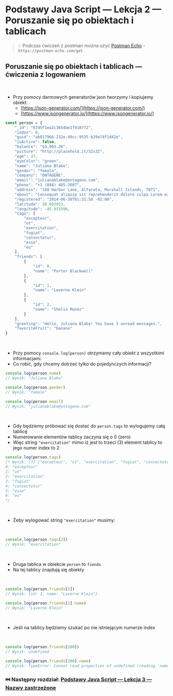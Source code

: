# Podstawy Java Script — Lekcja 2 — Poruszanie się po obiektach i tablicach

> 💡 Podczas ćwiczeń z postman można użyć [Postman Echo](https://learning.postman.com/docs/developer/echo-api/) -
```https://postman-echo.com/get```

## Poruszanie się po obiektach i tablicach — ćwiczenia z logowaniem

<br>

* Przy pomocy darmowych generatorów json tworzymy i kopiujemy obiekt:
  * [https://json-generator.com/](https://json-generator.com/)
  * [https://www.jsongenerator.io/](https://www.jsongenerator.io/)

```jsx
const person = {
    "_id": "6745f1ea2c3654be1f918772",
    "index": 0,
    "guid": "ab817966-232e-49cc-9535-b29e74f1d42e",
    "isActive": false,
    "balance": "$3,903.26",
    "picture": "http://placehold.it/32x32",
    "age": 37,
    "eyeColor": "green",
    "name": "Juliana Blake",
    "gender": "female",
    "company": "ONTAGENE",
    "email": "julianablake@ontagene.com",
    "phone": "+1 (848) 485-2607",
    "address": "160 Harbor Lane, Alfarata, Marshall Islands, 7071",
    "about": "Consequat aliquip sit reprehenderit dolore culpa Lorem ea qui. Dolor occaecat elit tempor laboris laborum.",
    "registered": "2014-06-30T01:31:58 -02:00",
    "latitude": 38.692913,
    "longitude": -45.931596,
    "tags": [
        "excepteur",
        "ut",
        "exercitation",
        "fugiat",
        "consectetur",
        "esse",
        "eu"
    ],
    "friends": [
        {
            "id": 0,
            "name": "Porter Blackwell"
        },
        {
            "id": 1,
            "name": "Laverne Klein"
        },
        {
            "id": 2,
            "name": "Shelia Munoz"
        }
    ],
    "greeting": "Hello, Juliana Blake! You have 3 unread messages.",
    "favoriteFruit": "banana"
}
```

<br>

* Przy pomocy ```console.log(person)``` otrzymamy cały obiekt z wszystkimi informacjami.
* Co robić, gdy chcemy dotrzeć tylko do pojedynczych informacji?

```jsx
console.log(person.name)
// Wynik: "Juliana Blake"

console.log(person.gender)
// Wynik: "female"

console.log(person.email)
// Wynik: "julianablake@ontagene.com"
```

<br>

* Gdy będziemy próbować się dostać do ```person.tags``` to wylogujemy całą tablicę
* Numerowanie elementów tablicy zaczyna się o 0 (zero)
* Więc string ```"exercitation"``` mimo iż jest to trzeci (3) element tablicy to jego numer index to 2

```jsx
console.log(person.tags)
/* Wynik: (7) ["excepteur", "ut", "exercitation", "fugiat", "consectetur", …]
0: "excepteur"
1: "ut"
2: "exercitation"
3: "fugiat"
4: "consectetur"
5: "esse"
6: "eu"
*/
```

<br>

* Żeby wylogować string ```"exercitation"``` musimy:

<br>

```jsx
console.log(person.tags[2])
// Wynik: "exercitation"
```
<br>

* Druga tablica w obiekcie  ```person``` to ```fiends```
* Na tej tablicy znajdują się obiekty

<br>

```jsx
console.log(person.friends[1])
// Wynik: {id: 1, name: "Laverne Klein"}

console.log(person.friends[1].name)
// Wynik: "Laverne Klein"
```

<br>

* Jeśli na tablicy będziemy szukać po nie istniejącym numerze index

<br>

```jsx
console.log(person.friends[100])
// Wynik: undefined

console.log(person.friends[100].name)
// Wynik: TypeError: Cannot read properties of undefined (reading 'name')
```

### ⏭️ Następny rozdział: [Podstawy Java Script — Lekcja 3 — Nazwy zastrzeżone](lesson03.md)
